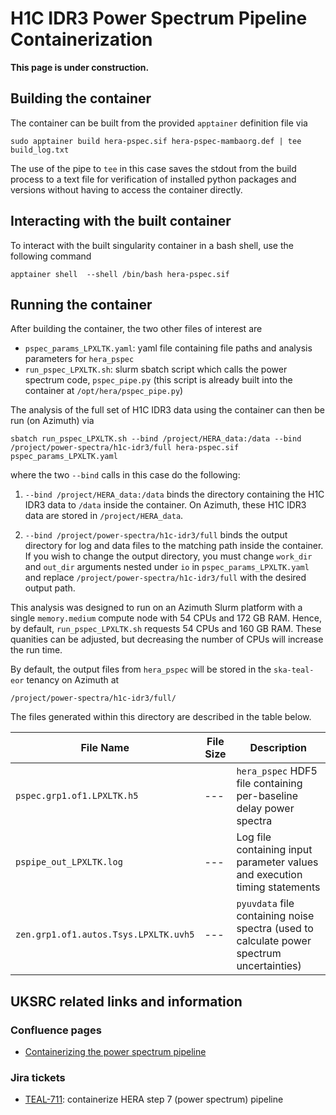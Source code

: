 # H1C IDR3 Power Spectrum Pipeline Containerization

**This page is under construction.**

## Building the container

The container can be built from the provided `apptainer` definition file via
```
sudo apptainer build hera-pspec.sif hera-pspec-mambaorg.def | tee build_log.txt
```
The use of the pipe to `tee` in this case saves the stdout from the build process to a text file for verification of installed python packages and versions without having to access the container directly.

## Interacting with the built container

To interact with the built singularity container in a bash shell, use the following command
```
apptainer shell  --shell /bin/bash hera-pspec.sif
```

## Running the container

After building the container, the two other files of interest are

- `pspec_params_LPXLTK.yaml`: yaml file containing file paths and analysis parameters for `hera_pspec`
- `run_pspec_LPXLTK.sh`: slurm sbatch script which calls the power spectrum code, `pspec_pipe.py` (this script is already built into the container at `/opt/hera/pspec_pipe.py`)

The analysis of the full set of H1C IDR3 data using the container can then be run (on Azimuth) via
```
sbatch run_pspec_LPXLTK.sh --bind /project/HERA_data:/data --bind /project/power-spectra/h1c-idr3/full hera-pspec.sif pspec_params_LPXLTK.yaml
```
where the two `--bind` calls in this case do the following:

1. `--bind /project/HERA_data:/data` binds the directory containing the H1C IDR3 data to `/data` inside the container.  On Azimuth, these H1C IDR3 data are stored in `/project/HERA_data`.

2. `--bind /project/power-spectra/h1c-idr3/full` binds the output directory for log and data files to the matching path inside the container.  If you wish to change the output directory, you must change `work_dir` and `out_dir` arguments nested under `io` in `pspec_params_LPXLTK.yaml` and replace `/project/power-spectra/h1c-idr3/full` with the desired output path.

This analysis was designed to run on an Azimuth Slurm platform with a single `memory.medium` compute node with 54 CPUs and 172 GB RAM.  Hence, by default, `run_pspec_LPXLTK.sh` requests 54 CPUs and 160 GB RAM.  These quanities can be adjusted, but decreasing the number of CPUs will increase the run time.

By default, the output files from `hera_pspec` will be stored in the `ska-teal-eor` tenancy on Azimuth at
```
/project/power-spectra/h1c-idr3/full/
```
The files generated within this directory are described in the table below.

| File Name | File Size | Description |
| --------- | --------- | ----------- |
| `pspec.grp1.of1.LPXLTK.h5` | --- | `hera_pspec` HDF5 file containing per-baseline delay power spectra |
| `pspipe_out_LPXLTK.log` | --- | Log file containing input parameter values and execution timing statements |
| `zen.grp1.of1.autos.Tsys.LPXLTK.uvh5` | --- | `pyuvdata` file containing noise spectra (used to calculate power spectrum uncertainties) |

## UKSRC related links and information

### Confluence pages

- [Containerizing the power spectrum pipeline](https://confluence.skatelescope.org/x/ojazEQ)

### Jira tickets

- [TEAL-711](https://jira.skatelescope.org/browse/TEAL-711): containerize HERA step 7 (power spectrum) pipeline
